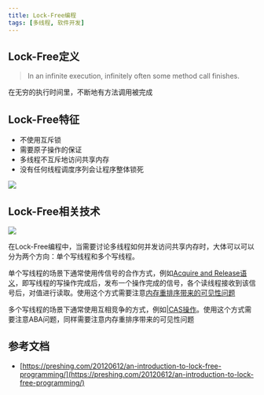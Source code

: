 ```yaml
---
title: Lock-Free编程
tags: [多线程, 软件开发]
---
```


## Lock-Free定义

> In an infinite execution, infinitely often some method call finishes.

在无穷的执行时间里，不断地有方法调用被完成

## Lock-Free特征

* 不使用互斥锁
* 需要原子操作的保证
* 多线程不互斥地访问共享内存
* 没有任何线程调度序列会让程序整体锁死

![](https://oliver-blog.oss-cn-shenzhen.aliyuncs.com/20230410183420.png)

## Lock-Free相关技术

![](https://oliver-blog.oss-cn-shenzhen.aliyuncs.com/20230410183551.png)

在Lock-Free编程中，当需要讨论多线程如何并发访问共享内存时，大体可以可以分为两个方向：单个写线程和多个写线程。

单个写线程的场景下通常使用传信号的合作方式，例如[Acquire and Release语义](https://blog.oliverclio.com/2023/02/24/Acquire-and-Release%E8%AF%AD%E4%B9%89.html)，即写线程的写操作完成后，发布一个操作完成的信号，各个读线程接收到该信号后，对值进行读取。使用这个方式需要注意[内存重排序带来的可见性问题](https://blog.oliverclio.com/2023/01/11/%E5%86%85%E5%AD%98%E9%87%8D%E6%8E%92%E5%BA%8F(Memory-Reordering).html#%E5%BD%B1%E5%93%8D)

多个写线程的场景下通常使用互相竞争的方式，例如[|CAS操作](https://blog.oliverclio.com/2023/03/08/%E5%8E%9F%E5%AD%90%E6%93%8D%E4%BD%9C(Atomic-Operations).html#%E5%8E%9F%E5%AD%90rmwatomic-read-modify-write)。使用这个方式需要注意ABA问题，同样需要注意内存重排序带来的可见性问题

## 参考文档

* [https://preshing.com/20120612/an-introduction-to-lock-free-programming/](https://preshing.com/20120612/an-introduction-to-lock-free-programming/)